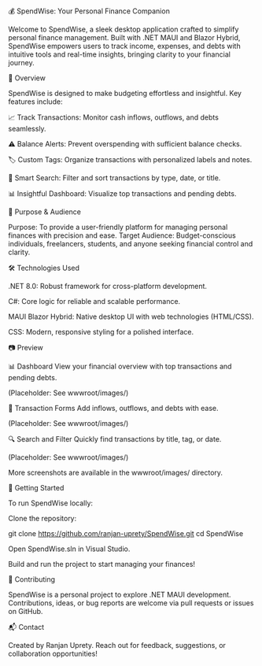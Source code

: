 ﻿💰 SpendWise: Your Personal Finance Companion

Welcome to SpendWise, a sleek desktop application crafted to simplify personal finance management. Built with .NET MAUI and Blazor Hybrid, SpendWise empowers users to track income, expenses, and debts with intuitive tools and real-time insights, bringing clarity to your financial journey.

🌟 Overview

SpendWise is designed to make budgeting effortless and insightful. Key features include:





📈 Track Transactions: Monitor cash inflows, outflows, and debts seamlessly.



⚠️ Balance Alerts: Prevent overspending with sufficient balance checks.



🏷️ Custom Tags: Organize transactions with personalized labels and notes.



🔎 Smart Search: Filter and sort transactions by type, date, or title.



📊 Insightful Dashboard: Visualize top transactions and pending debts.

🎯 Purpose & Audience

Purpose: To provide a user-friendly platform for managing personal finances with precision and ease.
Target Audience: Budget-conscious individuals, freelancers, students, and anyone seeking financial control and clarity.

🛠️ Technologies Used





.NET 8.0: Robust framework for cross-platform development.



C#: Core logic for reliable and scalable performance.



MAUI Blazor Hybrid: Native desktop UI with web technologies (HTML/CSS).



CSS: Modern, responsive styling for a polished interface.

📷 Preview

📊 Dashboard
View your financial overview with top transactions and pending debts.




(Placeholder: See wwwroot/images/)

💸 Transaction Forms
Add inflows, outflows, and debts with ease.




(Placeholder: See wwwroot/images/)

🔍 Search and Filter
Quickly find transactions by title, tag, or date.




(Placeholder: See wwwroot/images/)

More screenshots are available in the wwwroot/images/ directory.

🚀 Getting Started

To run SpendWise locally:





Clone the repository:

git clone https://github.com/ranjan-uprety/SpendWise.git
cd SpendWise



Open SpendWise.sln in Visual Studio.



Build and run the project to start managing your finances!

🤝 Contributing

SpendWise is a personal project to explore .NET MAUI development. Contributions, ideas, or bug reports are welcome via pull requests or issues on GitHub.

📬 Contact

Created by Ranjan Uprety. Reach out for feedback, suggestions, or collaboration opportunities!